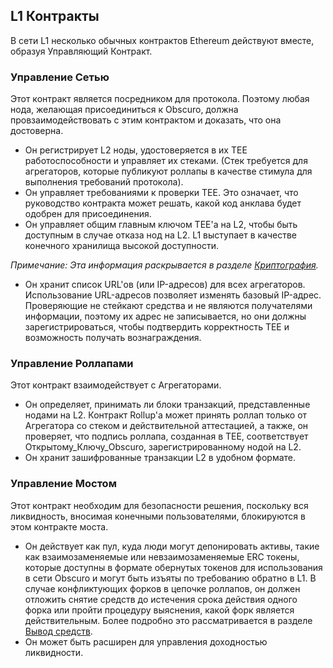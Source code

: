 ## L1 Контракты
В сети L1 несколько обычных контрактов Ethereum действуют вместе, образуя Управляющий Контракт.

### Управление Сетью
Этот контракт является посредником для протокола. Поэтому любая нода, желающая присоединиться к Obscuro, должна провзаимодействовать с этим контрактом и доказать, что она достоверна.

* Он регистрирует L2 ноды, удостоверяется в их TEE работоспособности и управляет их стеками. (Стек требуется для агрегаторов, которые публикуют роллапы в качестве стимула для выполнения требований протокола).
* Он управляет требованиями к проверки TEE. Это означает, что руководство контракта может решать, какой код анклава будет одобрен для присоединения.
* Он управляет общим главным ключом TEE'а на L2, чтобы быть доступным в случае отказа нод на L2. L1 выступает в качестве конечного хранилища высокой доступности.

_Примечание: Эта информация раскрывается в разделе [Криптография](./cryptography)._

* Он хранит список URL'ов (или IP-адресов) для всех агрегаторов. Использование URL-адресов позволяет изменять базовый IP-адрес. Проверяющие не стейкают средства и не являются получателями информации, поэтому их адрес не записывается, но они должны зарегистрироваться, чтобы подтвердить корректность TEE и возможность получать вознаграждения.


### Управление Роллапами
Этот контракт взаимодействует с Агрегаторами.

* Он определяет, принимать ли блоки транзакций, представленные нодами на L2. Контракт Rollup'а может принять роллап только от Агрегатора со стеком и действительной аттестацией, а также, он проверяет, что подпись роллапа, созданная в TEE, соответствует Открытому_Ключу_Obscuro, зарегистрированному нодой на L2.
* Он хранит зашифрованные транзакции L2 в удобном формате.

### Управление Мостом
Этот контракт необходим для безопасности решения, поскольку вся ликвидность, вносимая конечными пользователями, блокируются в этом контракте моста.

* Он действует как пул, куда люди могут депонировать активы, такие как взаимозаменяемые или невзаимозаменяемые ERC токены, которые доступны в формате обернутых токенов для использования в сети Obscuro и могут быть изъяты по требованию обратно в L1.
В случае конфликтующих форков в цепочке роллапов, он должен отложить снятие средств до истечения срока действия одного форка или пройти процедуру выяснения, какой форк является действительным. Более подробно это рассматривается в разделе [Вывод средств](./obscuro-ethereum-interaction#withdrawals).
* Он может быть расширен для управления доходностью ликвидности.
